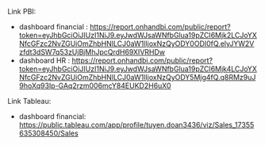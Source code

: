 Link PBI:
+ dashboard financial : https://report.onhandbi.com/public/report?token=eyJhbGciOiJIUzI1NiJ9.eyJwdWJsaWNfbGlua19pZCI6Mjk2LCJoYXNfcGFzc2NvZGUiOmZhbHNlLCJ0aW1lIjoxNzQyODY0ODI0fQ.elyJYW2Vzfdt3dSW7q53zUjBjMhJpcQrdH69XIVRHDw
+ dashboard HR : https://report.onhandbi.com/public/report?token=eyJhbGciOiJIUzI1NiJ9.eyJwdWJsaWNfbGlua19pZCI6Mjk4LCJoYXNfcGFzc2NvZGUiOmZhbHNlLCJ0aW1lIjoxNzQyODY5Mjg4fQ.q8RMz9uJ9hoXq93Ip-GAq2rzm006mcY84EUKD2H6uX0

Link Tableau:
+ dashboard financial: https://public.tableau.com/app/profile/tuyen.doan3436/viz/Sales_17355635308450/Sales
  
